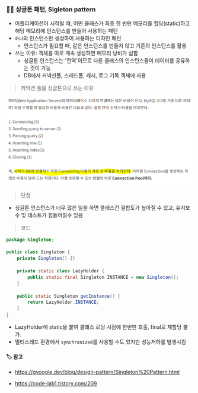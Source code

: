 ### :man_singer: 싱글톤 패턴, Sigleton pattern

- 어플리케이션이 시작될 때, 어떤 클래스가 최초 한 번만 메모리를 할당(static)하고 해당 메모리에 인스턴스를 만들어 사용하는 패턴
- `하나`의 인스턴스만 생성하여 사용하는 디자인 패턴 
  - 인스턴스가 필요할 때, 같은 인스턴스를 만들지 않고 기존의 인스턴스를 활용
- 쓰는 이유: 객체를 따로 계속 생성하면 메모리 낭비가 심함
  - 싱글톤 인스턴스는 '전역'이므로 다른 클래스의 인스턴스들이 데이터를 공유하는 것이 가능
  - DB에서 커넥션풀, 스레드풀, 캐시, 로그 기록 객체에 사용

> 커넥션 풀을 싱글톤으로 쓰는 이유

![image-20230208145139569](singleton.assets/image-20230208145139569.png)



> 단점

- 싱글톤 인스턴스가 너무 많은 일을 하면 클래스간 결합도가 높아질 수 있고, 유지보수 및 테스트가 힘들어질수 있음



> 코드

```java
package Singleton;

public class Singleton {
    private Singleton() {}
    
    private static class LazyHolder {
        public static final Singleton INSTANCE = new Singleton();
    }
    
    public static Singleton getInstance() {
        return LazyHolder.INSTANCE;
    }
}
```

- LazyHolder에 static을 붙여 클래스 로딩 시점에 한번만 호출, final로 재할당 불가.
- 멀티스레드 환경에서 `synchronized`를 사용할 수도 있지만 성능저하를 발생시킴





#### :label: 참고

- https://gyoogle.dev/blog/design-pattern/Singleton%20Pattern.html

- https://code-lab1.tistory.com/209